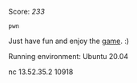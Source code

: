 Score: *233*




`pwn`


Just have fun and enjoy the [game](https://rwctf2021.s3-us-west-1.amazonaws.com/Easy_Escape-8d5ece9b06d837ee7271378771e23fbdad7dab9a.tgz). :)

Running environment: Ubuntu 20.04

nc 13.52.35.2 10918